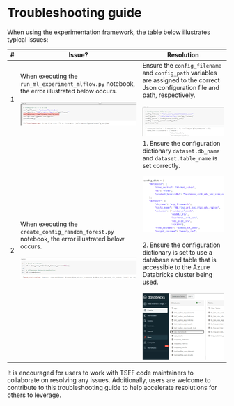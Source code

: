 # Troubleshooting guide

When using the experimentation framework, the table below illustrates typical issues:

|#| Issue? | Resolution |
|-|-|-|
| 1 | When executing the `run_ml_experiment_mlflow.py` notebook, the error illustrated below occurs. <br/> <br/> ![config_file_error](images/config_file_error.png) | Ensure the `config_filename` and `config_path` variables are assigned to the correct Json configuration file and path, respectively. <br/> <br/> ![corrected_config_path_model_training](images/corrected_config_path_model_training.png)|
| 2 | When executing the `create_config_random_forest.py` notebook, the error illustrated below occurs. <br/><br/> ![table_not_found](images/table_or_view_not_found.png) | 1. Ensure the configuration dictionary `dataset.db_name` and `dataset.table_name` is set correctly. <br/><br/> ![verify_config_dataset](images/verify_config_dataset_settings.png) <br/><br/> 2. Ensure the configuration dictionary is set to use a database and table that is accessible to the Azure Databricks cluster being used. <br/> <br/> ![verify_table_access](images/verify_access_to_tables.png)|

It is encouraged for users to work with TSFF code maintainers to collaborate on resolving any issues. Additionally, users are welcome to contribute to this troubleshooting guide to help accelerate resolutions for others to leverage.
